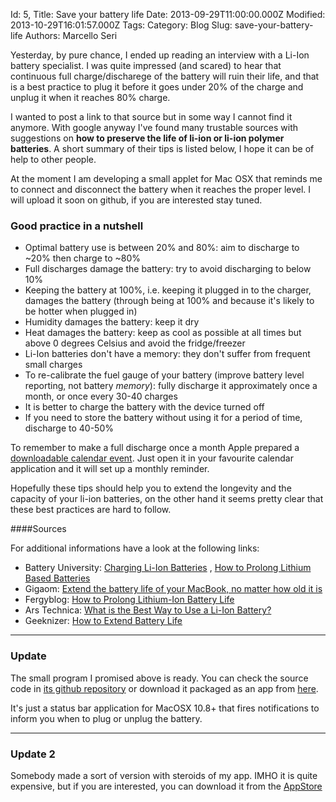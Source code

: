 Id: 5,
Title: Save your battery life
Date: 2013-09-29T11:00:00.000Z
Modified: 2013-10-29T16:01:57.000Z
Tags:
Category: Blog
Slug: save-your-battery-life
Authors: Marcello Seri

Yesterday, by pure chance, I ended up reading an interview with a Li-Ion battery specialist. I was quite impressed (and scared) to hear that continuous full charge/discharege of the battery will ruin their life, and that is a best practice to plug it before it goes under 20% of the charge and unplug it when it reaches 80% charge. 

I wanted to post a link to that source but in some way I cannot find it anymore. With google anyway I've found many trustable sources with suggestions on **how to preserve the life of li-ion or li-ion polymer batteries**. A short summary of their tips is listed below, I hope it can be of help to other people.

At the moment I am developing a small applet for Mac OSX that reminds me to connect and disconnect the battery when it reaches the proper level. I will upload it soon on github, if you are interested stay tuned.

### Good practice in a nutshell

* Optimal battery use is between 20% and 80%: aim to discharge to ~20% then charge to ~80%
* Full discharges damage the battery: try to avoid discharging to below 10%
* Keeping the battery at 100%, i.e. keeping it plugged in to the charger, damages the battery (through being at 100% and because it's likely to be hotter when plugged in)
* Humidity damages the battery: keep it dry
* Heat damages the battery: keep as cool as possible at all times but above 0 degrees Celsius and avoid the fridge/freezer
* Li-Ion batteries don't have a memory: they don't suffer from frequent small charges
* To re-calibrate the fuel gauge of your battery (improve battery level reporting, not battery _memory_): fully discharge it approximately once a month, or once every 30-40 charges
* It is better to charge the battery with the device turned off
* If you need to store the battery without using it for a period of time, discharge to 40-50%

To remember to make a full discharge once a month Apple prepared a [downloadable calendar event](http://www.apple.com/batteries/images/notebook_icalreminder.ics). Just open it in your favourite calendar application and it will set up a monthly reminder.

Hopefully these tips should help you to extend the longevity and the capacity of your li-ion batteries, on the other hand it seems pretty clear that these best practices are hard to follow.

####Sources

For additional informations have a look at the following links:

- Battery University: [Charging Li-Ion Batteries](http://batteryuniversity.com/learn/article/charging_lithium_ion_batteries)
, [How to Prolong Lithium Based Batteries](http://batteryuniversity.com/learn/article/how_to_prolong_lithium_based_batteries)
- Gigaom: [Extend the battery life of your MacBook, no matter how old it is](http://gigaom.com/2013/06/22/extend-the-battery-life-of-your-macbook-no-matter-how-old-it-is/)
- Fergyblog: [How to Prolong Lithium-Ion Battery Life](http://fer.gy/2012/04/15/how-to-prolong-lithium-ion-battery-life/)
- Ars Technica: [What is the Best Way to Use a Li-Ion Battery?](http://arstechnica.com/gadgets/2011/02/ask-ars-what-is-the-best-way-to-use-an-li-ion-battery/)
- Geeknizer: [How to Extend Battery Life](http://geeknizer.com/how-to-increase-battery-life/)

---
### Update
The small program I promised above is ready. You can check the source code in [its github repository](https://github.com/mseri/saveBattery) or download it packaged as an app from [here](https://dl.dropboxusercontent.com/u/663035/batteryLifeExtender.zip).

It's just a status bar application for MacOSX 10.8+ that fires notifications to inform you when to plug or unplug the battery.

---
### Update 2
Somebody made a sort of version with steroids of my app. IMHO it is quite expensive, but if you are interested, you can download it from the [AppStore](https://itunes.apple.com/it/app/fruitjuice/id671736912)